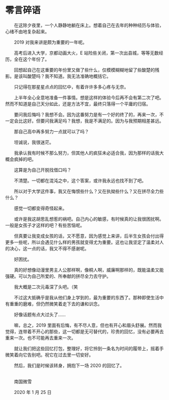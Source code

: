 # 零言碎语

　　在这除夕夜里，一个人静静地躺在床上。想着自己在去年的种种经历与体验，心绪不由地复杂起来。

　　2019 对我来讲是颇为重要的一年呢。

　　高考后进入大学，京都动画大火，E 站险些关闭，第一次出县城，等等无数经历，全在这个年份了。

　　回想起自己在这重要的年份里又做了些什么，仅模模糊糊地留了些酸楚的残影。是该叫酸楚吗？我不知道。我无法准确地概括它。

　　只记得在那星星点点的回忆中，有着许许多多心疼与无奈。

　　上半年全心全意地准备一件事情。想是这样的体验今后再不会有第二次了吧。然而不知道是自己天分如此，还是方法不宜，最终只落得一个平庸的归宿。

　　要问我后悔吗？我想不会。因为这番努力是有一个好的终了的，再来一次，不一定会比这好。但要问我满足吗？我想，我是不满足的。因为与我预期相差甚远。

　　那自己高中再多努力一点就可以了吗？

　　坦诚说，我很迷茫。

　　我承认我有时候不那么努力，但其他人的疯狂未必适合我，因为那样的话我大概会疯掉的吧。

　　这算是为自己开脱找借口吗？

　　不清楚。一切都在混沌之中，这个答案，或许我永远也找不到了吧。

　　所以对于大学这件事，我又在悔恨些什么？又在执拗些什么？又在拼尽全力些什么？

　　感觉一切都变得奇怪起来。

　　或许是我这胡思乱想惹的祸吧。自己内心的敏感，有时候真的让我很困扰啊。一般是女孩子才这样的吧？有些苦恼呢。

　　但真要让我变成女孩的话，又不愿意，因为感觉上来讲，后半生女孩会付出得更多一些呢，所以会遇见什么样的男孩就变得尤为重要。这也让我坚定了温柔对人的决心，这一点的话，我又不得不感谢呢。

　　好困扰。

　　真的好想像动漫里男主人公那样啊，像桐人啊，威廉啊那样的，既能温柔又能强硬。可以为自己所爱的、所奉献的拼尽全力去守护。

　　我大概是二次元毒深了头吧。（笑

　　不过这大抵确乎是我从他们身上学到的，最为重要的东西了。那种即使生活中有重重的磨难，但仍然微笑着走下去的谦和训念。

　　好像话题有点大过头了……

　　嘛，总之，2019 里面有后悔，有不尽人意，但也有开心和眉头舒展。然而我觉得，连带着不开心的那些，这一切都是无可替代的，珍贵的回忆，没有必要再去重来一次。也不可能再去重来一次。

　　就让我们把这些回忆打包，整理好，将它拎到一条名为时间的履带上，摇着手微笑着向它告别吧。祝它在过去里一切安好。

　　然后，我们是时候该转身，拥抱下一场 2020 的回忆了。

<br>
　　南国微雪

　　2020 年 1 月 25 日

